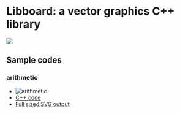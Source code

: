 # Libboard: a vector graphics C++ library

<img src="https://foureys.users.greyc.fr/board/doc/LibBoardLogoII_Small.png">

## Sample codes

### arithmetic

 * ![arithmetic](http://foureys.users.greyc.fr/board/examples/arithmetic.png)
 * [C++ code](https://foureys.users.greyc.fr/board/doc/examples_2arithmetic_8cpp-example.html)
 * [Full sized SVG output](http://foureys.users.greyc.fr/board/examples/arithmetic.svg)

